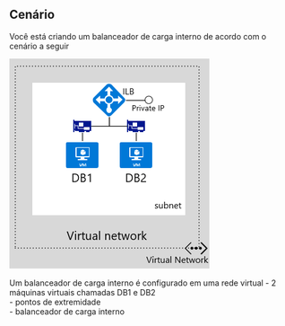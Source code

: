 ## Cenário

Você está criando um balanceador de carga interno de acordo com o cenário a seguir

![DESCRIÇÃO DA IMAGEM](./media/load-balancer-get-started-ilb-scenario-include/figure1.png)

Um balanceador de carga interno é configurado em uma rede virtual - 2 máquinas virtuais chamadas DB1 e DB2<BR> - pontos de extremidade <BR> - balanceador de carga interno<BR>

<!---HONumber=AcomDC_1203_2015-->